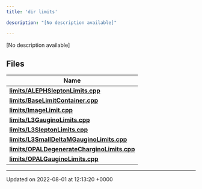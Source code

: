 ```yaml
---
title: 'dir limits'

description: "[No description available]"

---
```







[No description available]

## Files

| Name           |
| -------------- |
| **[limits/ALEPHSleptonLimits.cpp](/documentation/code/files/alephsleptonlimits_8cpp/#file-alephsleptonlimits.cpp)**  |
| **[limits/BaseLimitContainer.cpp](/documentation/code/files/baselimitcontainer_8cpp/#file-baselimitcontainer.cpp)**  |
| **[limits/ImageLimit.cpp](/documentation/code/files/imagelimit_8cpp/#file-imagelimit.cpp)**  |
| **[limits/L3GauginoLimits.cpp](/documentation/code/files/l3gauginolimits_8cpp/#file-l3gauginolimits.cpp)**  |
| **[limits/L3SleptonLimits.cpp](/documentation/code/files/l3sleptonlimits_8cpp/#file-l3sleptonlimits.cpp)**  |
| **[limits/L3SmallDeltaMGauginoLimits.cpp](/documentation/code/files/l3smalldeltamgauginolimits_8cpp/#file-l3smalldeltamgauginolimits.cpp)**  |
| **[limits/OPALDegenerateCharginoLimits.cpp](/documentation/code/files/opaldegeneratecharginolimits_8cpp/#file-opaldegeneratecharginolimits.cpp)**  |
| **[limits/OPALGauginoLimits.cpp](/documentation/code/files/opalgauginolimits_8cpp/#file-opalgauginolimits.cpp)**  |






-------------------------------

Updated on 2022-08-01 at 12:13:20 +0000
